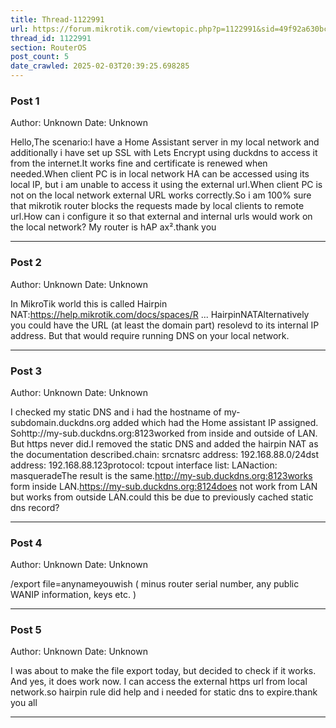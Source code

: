 ```yaml
---
title: Thread-1122991
url: https://forum.mikrotik.com/viewtopic.php?p=1122991&sid=49f92a630bc7970d8ca50523be880e8f#p1122991
thread_id: 1122991
section: RouterOS
post_count: 5
date_crawled: 2025-02-03T20:39:25.698285
---
```


### Post 1
Author: Unknown
Date: Unknown

Hello,The scenario:I have a Home Assistant server in my local network and additionally i have set up SSL with Lets Encrypt using duckdns to access it from the internet.It works fine and certificate is renewed when needed.When client PC is in local network HA can be accessed using its local IP, but i am unable to access it using the external url.When client PC is not on the local network external URL works correctly.So i am 100% sure that mikrotik router blocks the requests made by local clients to remote url.How can i configure it so that external and internal urls would work on the local network? My router is hAP ax².thank you

---
### Post 2
Author: Unknown
Date: Unknown

In MikroTik world this is called Hairpin NAT:https://help.mikrotik.com/docs/spaces/R ... HairpinNATAlternatively you could have the URL (at least the domain part) resolevd to its internal IP address. But that would require running DNS on your local network.

---
### Post 3
Author: Unknown
Date: Unknown

I checked my static DNS and i had the hostname of my-subdomain.duckdns.org added which had the Home assistant IP assigned. Sohttp://my-sub.duckdns.org:8123worked from inside and outside of LAN. But https never did.I removed the static DNS and added the hairpin NAT as the documentation described.chain: srcnatsrc address: 192.168.88.0/24dst address: 192.168.88.123protocol: tcpout interface list: LANaction: masqueradeThe result is the same.http://my-sub.duckdns.org:8123works form inside LAN.https://my-sub.duckdns.org:8124does not work from LAN but works from outside LAN.could this be due to previously cached static dns record?

---
### Post 4
Author: Unknown
Date: Unknown

/export file=anynameyouwish  (  minus router  serial number, any public WANIP information, keys  etc. )

---
### Post 5
Author: Unknown
Date: Unknown

I was about to make the file export today, but decided to check if it works. And yes, it does work now. I can access the external https url from local network.so hairpin rule did help and i needed for static dns to expire.thank you all

---
